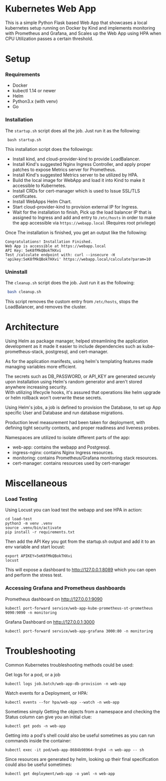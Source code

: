 # Kubernetes Web App
This is a simple Python Flask based Web App that showcases a local kubernetes setup running on Docker by Kind and implements monitoring with Prometheus and Grafana, and Scales up the Web App using HPA when CPU Utilization passes a certain threshold.   

# Setup 

### Requirements
- Docker
- kubectl 1.14 or newer
- Helm
- Python3.x (with venv)
- Go

### Installation
The `startup.sh` script does all the job. Just run it as the following:
```shell
 bash startup.sh
```

This installation script does the followings:  
- Install kind, and cloud-provider-kind to provide LoadBalancer.  
- Install Kind's suggested Nginx Ingress Controller, and apply proper patches to expose Metrics server for Prometheus.    
- Install Kind's suggested Metrics server to be utilized by HPA.  
- Build the local image for WebApp and load it into Kind to make it accessible to Kubernetes.  
- Install CRDs for cert-manager which is used to Issue SSL/TLS certificates.  
- Install WebApps Helm Chart.  
- Start cloud-provider-kind to provision external IP for Ingress.  
- Wait for the installation to finish, Pick up the load balancer IP that is assigned to Ingress and add and entry to `/etc/hosts` in order to make the app accessible via `https://webapp.local` (Requires root privilege)

Once The installation is finished, you get an output like the following:
```text
Congratulations! Installation Finished.
Web App is accessible at https://webapp.local
API Key: 5eK8fMkQBokTHXvi
Test /calculate endpoint with: curl --insecure -H 'apikey:5eK8fMkQBokTHXvi' https://webapp.local/calculate?param=10
```

### Uninstall
The `cleanup.sh` script does the job. Just run it as the following:
```bash
 bash cleanup.sh
```

This script removes the custom entry from `/etc/hosts`, stops the LoadBalancer, and removes the cluster.  

# Architecture
Using Helm as package manager, helped streamlining the application development as it made it easier to include dependencies such as kube-prometheus-stack, postgresql, and cert-manager.  

As for the application manifests, using helm's templating features made managing variables more efficient.  

The secrets such as DB_PASSWORD, or API_KEY are generated securely upon installation using Helm's random generator and aren't stored anywhere increasing security.  
With utilizing lifecycle hooks, it's assured that operations like helm upgrade or helm rollback won't overwrite these secrets.  

Using Helm's jobs, a job is defined to provision the Database, to set up App specific User and Database and run database migrations.  

Production level measurement had been taken for deployment, with defining tight security contexts, and proper readiness and liveness probes.  

Namespaces are utilized to isolate different parts of the app:  
- web-app: contains the webapp and Postgresql.
- ingress-nginx: contains Nginx Ingress resources.
- monitoring: contains Prometheus/Grafana monitoring stack resources.
- cert-manager: contains resources used by cert-manager  

# Miscellaneous

### Load Testing
Using Locust you can load test the webapp and see HPA in action:  
```shell
cd load-test
python3 -m venv .venv
source .venv/bin/activate
pip install -r requirements.txt
```

Then add the API Key you got from the startup.sh output and add it to an env variable and start locust:  
```shell
export APIKEY=5eK8fMkQBokTHXvi
locust
```

This will expose a dashboard to http://127.0.0.1:8089 which you can open and perform the stress test.

### Accessing Grafana and Prometheus dashboards
Prometheus dashboard on http://127.0.0.1:9090  
```shell
kubectl port-forward service/web-app-kube-prometheus-st-prometheus 9090:9090 -n monitoring
```

Grafana Dashboard on http://127.0.0.1:3000   
```shell
kubectl port-forward service/web-app-grafana 3000:80 -n monitoring
```

# Troubleshooting
Common Kubernetes troubleshooting methods could be used:  

Get logs for a pod, or a job
```shell
kubectl logs job.batch/web-app-db-provision -n web-app
```


Watch events for a Deployment, or HPA:  
```shell
kubectl events --for hpa/web-app --watch -n web-app
```

Sometimes simply Getting the objects from a namespace and checking the Status column can give you an initial clue:  
```shell
kubectl get pods -n web-app
```

Getting into a pod's shell could also be useful sometimes as you can run commands inside the container:  
```shell
kubectl exec -it pod/web-app-8684b98964-9rgk4 -n web-app -- sh
```

Since resources are generated by helm, looking up their final specification could also be useful sometimes:  
```shell
kubectl get deployment/web-app -o yaml -n web-app
```
